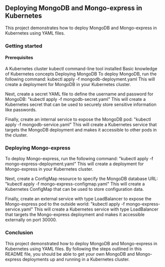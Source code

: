 ## Deploying MongoDB and Mongo-express in Kubernetes
This project demonstrates how to deploy MongoDB and Mongo-express in Kubernetes using YAML files.

### Getting started
#### Prerequisites
A Kubernetes cluster
kubectl command-line tool installed
Basic knowledge of Kubernetes concepts
Deploying MongoDB
To deploy MongoDB, run the following command:
kubectl apply -f mongodb-deployment.yaml
This will create a deployment for MongoDB in your Kubernetes cluster.

Next, create a secret YAML file to define the username and password for MongoDB:
"kubectl apply -f mongodb-secret.yaml"
This will create a Kubernetes secret that can be used to securely store sensitive information like passwords.

Finally, create an internal service to expose the MongoDB pod:
"kubectl apply -f mongodb-service.yaml"
This will create a Kubernetes service that targets the MongoDB deployment and makes it accessible to other pods in the cluster.

### Deploying Mongo-express
To deploy Mongo-express, run the following command:
"kubectl apply -f mongo-express-deployment.yaml"
This will create a deployment for Mongo-express in your Kubernetes cluster.

Next, create a ConfigMap resource to specify the MongoDB database URL:
"kubectl apply -f mongo-express-configmap.yaml"
This will create a Kubernetes ConfigMap that can be used to store configuration data.

Finally, create an external service with type LoadBalancer to expose the Mongo-express pod to the outside world:
"kubectl apply -f mongo-express-service.yaml"
This will create a Kubernetes service with type LoadBalancer that targets the Mongo-express deployment and makes it accessible externally on port 30000.
### Conclusion
This project demonstrated how to deploy MongoDB and Mongo-express in Kubernetes using YAML files. By following the steps outlined in this README file, you should be able to get your own MongoDB and Mongo-express deployments up and running in a Kubernetes cluster.




